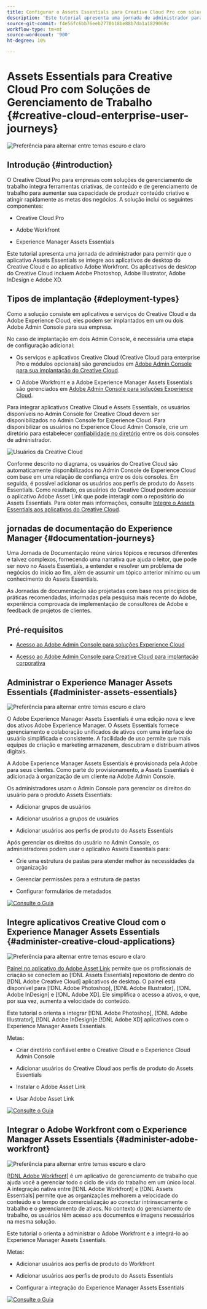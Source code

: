 ```yaml
---
title: Configurar o Assets Essentials para Creative Cloud Pro com soluções de gerenciamento de trabalho
description: 'Este tutorial apresenta uma jornada de administrador para permitir que o aplicativo Assets Essentials se integre aos aplicativos de desktop do Creative Cloud e ao aplicativo Adobe Workfront. Os aplicativos de desktop do Creative Cloud incluem Adobe Photoshop, Adobe Illustrator, Adobe InDesign e Adobe XD. '
source-git-commit: f4e56fc6bb76eeb2770b18be88b7da1a1829069c
workflow-type: tm+mt
source-wordcount: '900'
ht-degree: 10%

---
```



# Assets Essentials para Creative Cloud Pro com Soluções de Gerenciamento de Trabalho {#creative-cloud-enterprise-user-journeys}

![Preferência para alternar entre temas escuro e claro](assets/cce-next-banner-landing-page.png)

## Introdução {#introduction}

O Creative Cloud Pro para empresas com soluções de gerenciamento de trabalho integra ferramentas criativas, de conteúdo e de gerenciamento de trabalho para aumentar sua capacidade de produzir conteúdo criativo e atingir rapidamente as metas dos negócios. A solução inclui os seguintes componentes:

* Creative Cloud Pro

* Adobe Workfront

* Experience Manager Assets Essentials

Este tutorial apresenta uma jornada de administrador para permitir que o aplicativo Assets Essentials se integre aos aplicativos de desktop do Creative Cloud e ao aplicativo Adobe Workfront. Os aplicativos de desktop do Creative Cloud incluem Adobe Photoshop, Adobe Illustrator, Adobe InDesign e Adobe XD.

## Tipos de implantação {#deployment-types}

Como a solução consiste em aplicativos e serviços do Creative Cloud e da Adobe Experience Cloud, eles podem ser implantados em um ou dois Adobe Admin Console para sua empresa.

No caso de implantação em dois Admin Console, é necessária uma etapa de configuração adicional:

* Os serviços e aplicativos Creative Cloud (Creative Cloud para enterprise Pro e módulos opcionais) são gerenciados em [Adobe Admin Console para sua implantação do Creative Cloud](https://chl-author-preview.corp.adobe.com/content/help/en/enterprise/admin-guide.html).

* O Adobe Workfront e a Adobe Experience Manager Assets Essentials são gerenciados em [Adobe Admin Console para soluções Experience Cloud](https://experienceleague.adobe.com/docs/core-services/interface/administration/admin-getting-started.html).

Para integrar aplicativos Creative Cloud e Assets Essentials, os usuários disponíveis no Admin Console for Creative Cloud devem ser disponibilizados no Admin Console for Experience Cloud. Para disponibilizar os usuários no Experience Cloud Admin Console, crie um diretório para estabelecer [confiabilidade no diretório](https://helpx.adobe.com/enterprise/using/set-up-identity.html#directory-trusting) entre os dois consoles de administrador.

![Usuários da Creative Cloud](assets/creative-cloud-users.svg)

Conforme descrito no diagrama, os usuários do Creative Cloud são automaticamente disponibilizados no Admin Console de Experience Cloud com base em uma relação de confiança entre os dois consoles. Em seguida, é possível adicionar os usuários aos perfis de produto do Assets Essentials. Como resultado, os usuários do Creative Cloud podem acessar o aplicativo Adobe Asset Link que pode interagir com o repositório do Assets Essentials. Para obter mais informações, consulte [Integre o Assets Essentials aos aplicativos do Creative Cloud](integrate-assets-essentials-creative-cloud.md).

## jornadas de documentação do Experience Manager {#documentation-journeys}

Uma Jornada de Documentação reúne vários tópicos e recursos diferentes e talvez complexos, fornecendo uma narrativa que ajuda o leitor, que pode ser novo no Assets Essentials, a entender e resolver um problema de negócios do início ao fim, além de assumir um tópico anterior mínimo ou um conhecimento do Assets Essentials.

As Jornadas de documentação são projetadas com base nos princípios de práticas recomendadas, informadas pela pesquisa mais recente do Adobe, experiência comprovada de implementação de consultores de Adobe e feedback de projetos de clientes.

## Pré-requisitos

* [Acesso ao Adobe Admin Console para soluções Experience Cloud](https://experienceleague.adobe.com/docs/core-services/interface/administration/admin-getting-started.html)

* [Acesso ao Adobe Admin Console para Creative Cloud para implantação corporativa](https://helpx.adobe.com/enterprise/admin-guide.html)

## Administrar o Experience Manager Assets Essentials {#administer-assets-essentials}

![Preferência para alternar entre temas escuro e claro](assets/cce-assets.png)

O Adobe Experience Manager Assets Essentials é uma edição nova e leve dos ativos Adobe Experience Manager. O Assets Essentials fornece gerenciamento e colaboração unificados de ativos com uma interface do usuário simplificada e consistente. A facilidade de uso permite que mais equipes de criação e marketing armazenem, descubram e distribuam ativos digitais.

A Adobe Experience Manager Assets Essentials é provisionada pela Adobe para seus clientes. Como parte do provisionamento, a Assets Essentials é adicionada à organização de um cliente na Adobe Admin Console.

Os administradores usam o Admin Console para gerenciar os direitos do usuário para o produto Assets Essentials:

* Adicionar grupos de usuários

* Adicionar usuários a grupos de usuários

* Adicionar usuários aos perfis de produto do Assets Essentials

Após gerenciar os direitos do usuário no Admin Console, os administradores podem usar o aplicativo Assets Essentials para:

* Crie uma estrutura de pastas para atender melhor às necessidades da organização

* Gerenciar permissões para a estrutura de pastas

* Configurar formulários de metadados

[![Consulte o Guia](https://helpx.adobe.com/content/dam/help/en/marketing-cloud/how-to/digital-foundation/_jcr_content/main-pars/image_1250343773/see-the-guide-sm.png)](adminster-aem-assets-essentials.md)

## Integre aplicativos Creative Cloud com o Experience Manager Assets Essentials {#administer-creative-cloud-applications}

![Preferência para alternar entre temas escuro e claro](assets/cce-creative-cloud.png)

[Painel no aplicativo do Adobe Asset Link](https://www.adobe.com/creativecloud/business/enterprise/adobe-asset-link.html) permite que os profissionais de criação se conectem ao [!DNL Assets Essentials] repositório de dentro do [!DNL Adobe Creative Cloud] aplicativos de desktop. O painel está disponível para [!DNL Adobe Photoshop], [!DNL Adobe Illustrator], [!DNL Adobe InDesign] e [!DNL Adobe XD]. Ele simplifica o acesso a ativos, o que, por sua vez, aumenta a velocidade do conteúdo.

Este tutorial o orienta a integrar [!DNL Adobe Photoshop], [!DNL Adobe Illustrator], [!DNL Adobe InDesign]e [!DNL Adobe XD] aplicativos com o Experience Manager Assets Essentials.

Metas:

* Criar diretório confiável entre o Creative Cloud e o Experience Cloud Admin Console

* Adicionar usuários do Creative Cloud aos perfis de produto do Assets Essentials

* Instalar o Adobe Asset Link

* Usar Adobe Asset Link

[![Consulte o Guia](https://helpx.adobe.com/content/dam/help/en/marketing-cloud/how-to/digital-foundation/_jcr_content/main-pars/image_1250343773/see-the-guide-sm.png)](integrate-assets-essentials-creative-cloud.md)

## Integrar o Adobe Workfront com o Experience Manager Assets Essentials {#administer-adobe-workfront}

![Preferência para alternar entre temas escuro e claro](assets/cce-workfront.png)

[[!DNL Adobe Workfront]](https://www.workfront.com/) é um aplicativo de gerenciamento de trabalho que ajuda você a gerenciar todo o ciclo de vida do trabalho em um único local. A integração nativa entre [!DNL Adobe Workfront] e [!DNL Assets Essentials] permite que as organizações melhorem a velocidade do conteúdo e o tempo de comercialização ao conectar intrinsecamente o trabalho e o gerenciamento de ativos. No contexto do gerenciamento de trabalho, os usuários têm acesso aos documentos e imagens necessários na mesma solução.

Este tutorial o orienta a administrar o Adobe Workfront e a integrá-lo ao Experience Manager Assets Essentials.

Metas:

* Adicionar usuários aos perfis de produto do Workfront

* Adicionar usuários aos perfis de produto do Assets Essentials

* Configurar a integração do Experience Manager Assets Essentials

[![Consulte o Guia](https://helpx.adobe.com/content/dam/help/en/marketing-cloud/how-to/digital-foundation/_jcr_content/main-pars/image_1250343773/see-the-guide-sm.png)](integrate-assets-essentials-workfront.md)



